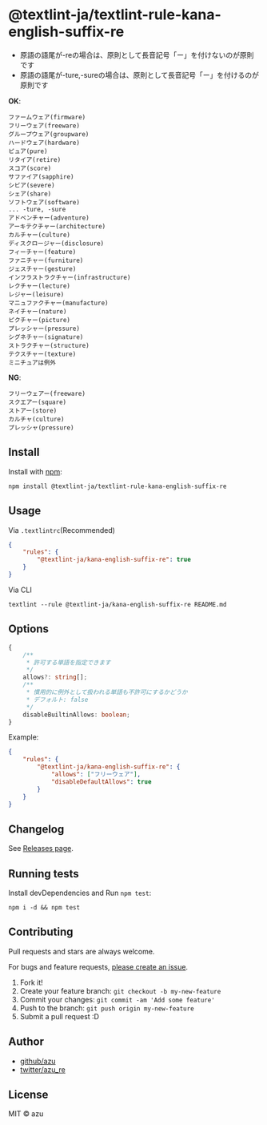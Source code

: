 # @textlint-ja/textlint-rule-kana-english-suffix-re

- 原語の語尾が-reの場合は、原則として長音記号「ー」を付けないのが原則です
- 原語の語尾が-ture,-sureの場合は、原則として長音記号「ー」を付けるのが原則です

**OK**:

```
ファームウェア(firmware)
フリーウェア(freeware)
グループウェア(groupware)
ハードウェア(hardware)
ピュア(pure)
リタイア(retire)
スコア(score)
サファイア(sapphire)
シビア(severe)
シェア(share)
ソフトウェア(software)
... -ture, -sure
アドベンチャー(adventure)
アーキテクチャー(architecture)
カルチャー(culture)
ディスクロージャー(disclosure)
フィーチャー(feature)
ファニチャー(furniture)
ジェスチャー(gesture)
インフラストラクチャー(infrastructure)
レクチャー(lecture)
レジャー(leisure)
マニュファクチャー(manufacture)
ネイチャー(nature)
ピクチャー(picture)
プレッシャー(pressure)
シグネチャー(signature)
ストラクチャー(structure)
テクスチャー(texture)
ミニチュアは例外
```

**NG**:

```
フリーウェアー(freeware)
スクエアー(square)
ストアー(store)
カルチャ(culture)
プレッシャ(pressure)
```

## Install

Install with [npm](https://www.npmjs.com/):

    npm install @textlint-ja/textlint-rule-kana-english-suffix-re

## Usage

Via `.textlintrc`(Recommended)

```json
{
    "rules": {
        "@textlint-ja/kana-english-suffix-re": true
    }
}
```

Via CLI

```
textlint --rule @textlint-ja/kana-english-suffix-re README.md
```

## Options

```ts
{
    /**
     * 許可する単語を指定できます
     */
    allows?: string[];
    /**
     * 慣用的に例外として扱われる単語も不許可にするかどうか
     * デフォルト: false
     */
    disableBuiltinAllows: boolean;
}
```

Example:

```json
{
    "rules": {
        "@textlint-ja/kana-english-suffix-re": {
            "allows": ["フリーウェア"],
            "disableDefaultAllows": true
        }
    }
}
```

## Changelog

See [Releases page](https://github.com/textlint-ja/textlint-rule-preset-foreign-language-writing/releases).

## Running tests

Install devDependencies and Run `npm test`:

    npm i -d && npm test

## Contributing

Pull requests and stars are always welcome.

For bugs and feature requests, [please create an issue](https://github.com/textlint-ja/textlint-rule-preset-foreign-language-writing/issues).

1. Fork it!
2. Create your feature branch: `git checkout -b my-new-feature`
3. Commit your changes: `git commit -am 'Add some feature'`
4. Push to the branch: `git push origin my-new-feature`
5. Submit a pull request :D

## Author

- [github/azu](https://github.com/azu)
- [twitter/azu_re](https://twitter.com/azu_re)

## License

MIT © azu
